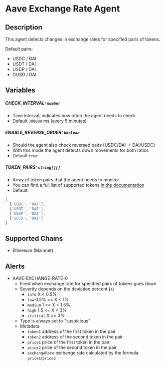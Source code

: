 # Aave Exchange Rate Agent

## Description

This agent detects changes in exchange rates for specified pairs of tokens.

Default pairs:
- USDC / DAI 
- USDT / DAI 
- USDP / DAI 
- GUSD / DAI 

## Variables

##### CHECK_INTERVAL: `number`

- Time interval, indicates how often the agent needs to check
- Default `300000` ms (every 5 minutes)

##### ENABLE_REVERSE_ORDER: `boolean`

- Should the agent also check reversed pairs (USDC/DAI -> DAI/USDC)
- With this mode the agent detects down movements for both ratios
- Default `true`

##### TOKEN_PAIRS: `string[][]`

- Array of token pairs that the agent needs to monitor
- You can find a full list of supported tokens [in the documentation](https://docs.aave.com/developers/deployed-contracts/deployed-contracts)
- Default:
```javascript
[
  ['USDC', 'DAI'],
  ['USDT', 'DAI'],
  ['USDP', 'DAI'],
  ['GUSD', 'DAI']
]
````

## Supported Chains

- Ethereum (Mainnet)

## Alerts

- AAVE-EXCHANGE-RATE-0
  - Fired when exchange rate for specified pairs of tokens goes down
  - Severity depends on the deviation percent (`X`)
    - `info` X < 0.5%
    - `low` 0.5% <= X < 1%
    - `medium` 1 <= X < 1.5%
    - `high` 1.5 <= X < 3%
    - `critical` X >= 3%
  - Type is always set to "suspicious"
  - Metadata
    - `token1` address of the first token in the pair
    - `token2` address of the second token in the pair
    - `price1` price of the first token in the pair
    - `price2` price of the second token in the pair
    - `exchangeRate` exchange rate calculated by the formula: `price1`/`price2`

